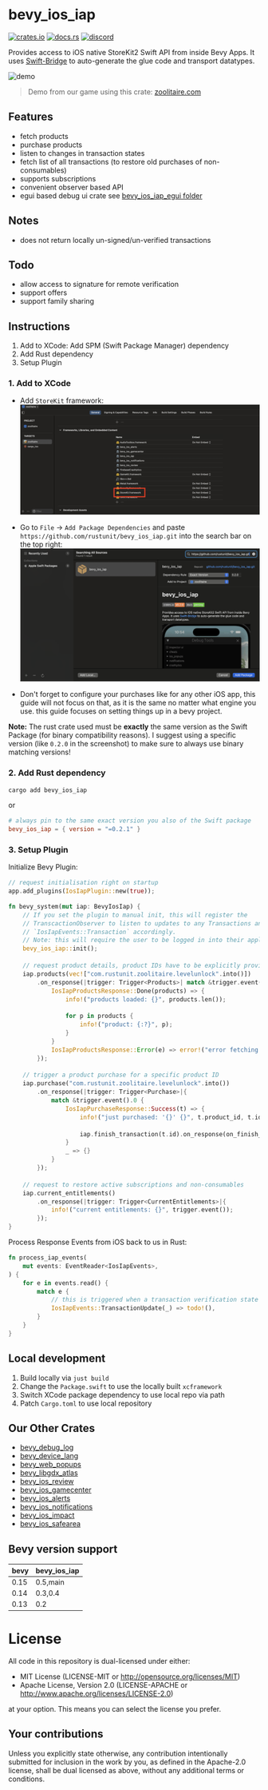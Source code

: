 # bevy_ios_iap

[![crates.io][sh_crates]][lk_crates]
[![docs.rs][sh_docs]][lk_docs]
[![discord][sh_discord]][lk_discord]

[sh_crates]: https://img.shields.io/crates/v/bevy_ios_iap.svg
[lk_crates]: https://crates.io/crates/bevy_ios_iap
[sh_docs]: https://img.shields.io/docsrs/bevy_ios_iap
[lk_docs]: https://docs.rs/bevy_ios_iap/latest/bevy_ios_iap/
[sh_discord]: https://img.shields.io/discord/1176858176897953872?label=discord&color=5561E6
[lk_discord]: https://discord.gg/rQNeEnMhus

Provides access to iOS native StoreKit2 Swift API from inside Bevy Apps.
It uses [Swift-Bridge](https://github.com/chinedufn/swift-bridge) to auto-generate the glue code and transport datatypes.

![demo](./assets/demo.gif)

> Demo from our game using this crate: [zoolitaire.com](https://zoolitaire.com)

## Features
* fetch products
* purchase products
* listen to changes in transaction states
* fetch list of all transactions (to restore old purchases of non-consumables)
* supports subscriptions
* convenient observer based API
* egui based debug ui crate see [bevy_ios_iap_egui folder](./bevy_ios_iap_egui/README.md)

## Notes
* does not return locally un-signed/un-verified transactions

## Todo
* allow access to signature for remote verification
* support offers
* support family sharing

## Instructions

1. Add to XCode: Add SPM (Swift Package Manager) dependency
2. Add Rust dependency
3. Setup Plugin

### 1. Add to XCode

* Add `StoreKit` framework:
![gamekit](./assets/framework.png)

* Go to `File` -> `Add Package Dependencies` and paste `https://github.com/rustunit/bevy_ios_iap.git` into the search bar on the top right:
![xcode](./assets/xcode-spm.png)

* Don't forget to configure your purchases like for any other iOS app, this guide will not focus on that, as it is the same no matter what engine you use. this guide focuses on setting things up in a bevy project.

**Note:** 
The rust crate used must be **exactly** the same version as the Swift Package (for binary compatibility reasons).
I suggest using a specific version (like `0.2.0` in the screenshot) to make sure to always use binary matching versions!

### 2. Add Rust dependency

```
cargo add bevy_ios_iap
``` 

or 

```toml
# always pin to the same exact version you also of the Swift package
bevy_ios_iap = { version = "=0.2.1" }
```

### 3. Setup Plugin

Initialize Bevy Plugin:

```rust
// request initialisation right on startup
app.add_plugins(IosIapPlugin::new(true));
```

```rust
fn bevy_system(mut iap: BevyIosIap) {
    // If you set the plugin to manual init, this will register the 
    // TranscactionObserver to listen to updates to any Transactions and trigger
    // `IosIapEvents::Transaction` accordingly.
    // Note: this will require the user to be logged in into their apple-id and popup a login dialog if not
    bevy_ios_iap::init();

    // request product details, product IDs have to be explicitly provided
    iap.products(vec!["com.rustunit.zoolitaire.levelunlock".into()])
        .on_response(|trigger: Trigger<Products>| match &trigger.event().0 {
            IosIapProductsResponse::Done(products) => {
                info!("products loaded: {}", products.len());

                for p in products {
                    info!("product: {:?}", p);
                }
            }
            IosIapProductsResponse::Error(e) => error!("error fetching products: {e}"),
        });

    // trigger a product purchase for a specific product ID
    iap.purchase("com.rustunit.zoolitaire.levelunlock".into())
        .on_response(|trigger: Trigger<Purchase>|{
            match &trigger.event().0 {
                IosIapPurchaseResponse::Success(t) => {
                    info!("just purchased: '{}' {}", t.product_id, t.id);

                    iap.finish_transaction(t.id).on_response(on_finish_transaction);
                }
                _ => {}
            }
        });

    // request to restore active subscriptions and non-consumables
    iap.current_entitlements()
        .on_response(|trigger: Trigger<CurrentEntitlements>|{
            info!("current entitlements: {}", trigger.event());
        });
}
```

Process Response Events from iOS back to us in Rust:

```rust
fn process_iap_events(
    mut events: EventReader<IosIapEvents>,
) {
    for e in events.read() {
        match e {
            // this is triggered when a transaction verification state changes during the runtime of the app
            IosIapEvents::TransactionUpdate(_) => todo!(),
        }
    }
}
```

## Local development

1. Build locally via `just build`
2. Change the `Package.swift` to use the locally built `xcframework`
3. Switch XCode package dependency to use local repo via path
4. Patch `Cargo.toml` to use local repository

## Our Other Crates

- [bevy_debug_log](https://github.com/rustunit/bevy_debug_log)
- [bevy_device_lang](https://github.com/rustunit/bevy_device_lang)
- [bevy_web_popups](https://github.com/rustunit/bevy_web_popups)
- [bevy_libgdx_atlas](https://github.com/rustunit/bevy_libgdx_atlas)
- [bevy_ios_review](https://github.com/rustunit/bevy_ios_review)
- [bevy_ios_gamecenter](https://github.com/rustunit/bevy_ios_gamecenter)
- [bevy_ios_alerts](https://github.com/rustunit/bevy_ios_alerts)
- [bevy_ios_notifications](https://github.com/rustunit/bevy_ios_notifications)
- [bevy_ios_impact](https://github.com/rustunit/bevy_ios_impact)
- [bevy_ios_safearea](https://github.com/rustunit/bevy_ios_safearea)

## Bevy version support

|bevy|bevy\_ios\_iap|
|---|---|
|0.15|0.5,main|
|0.14|0.3,0.4|
|0.13|0.2|

# License

All code in this repository is dual-licensed under either:

- MIT License (LICENSE-MIT or http://opensource.org/licenses/MIT)
- Apache License, Version 2.0 (LICENSE-APACHE or http://www.apache.org/licenses/LICENSE-2.0)

at your option. This means you can select the license you prefer.

## Your contributions
Unless you explicitly state otherwise, any contribution intentionally submitted for inclusion in the work by you, as defined in the Apache-2.0 license, shall be dual licensed as above, without any additional terms or conditions.
